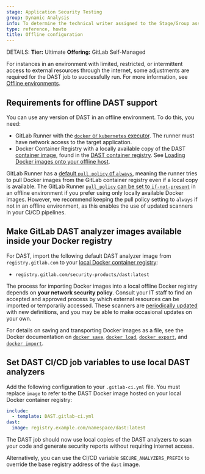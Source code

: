 ```yaml
---
stage: Application Security Testing
group: Dynamic Analysis
info: To determine the technical writer assigned to the Stage/Group associated with this page, see https://handbook.gitlab.com/handbook/product/ux/technical-writing/#assignments
type: reference, howto
title: Offline configuration
---
```


DETAILS:
**Tier:** Ultimate
**Offering:** GitLab Self-Managed

For instances in an environment with limited, restricted, or intermittent access
to external resources through the internet, some adjustments are required for the DAST job to
successfully run. For more information, see [Offline environments](../../../offline_deployments/_index.md).

## Requirements for offline DAST support

You can use any version of DAST in an offline environment. To do this, you need:

- GitLab Runner with the [`docker` or `kubernetes` executor](requirements.md).
  The runner must have network access to the target application.
- Docker Container Registry with a locally available copy of the DAST
  [container image](https://gitlab.com/security-products/dast), found in the
  [DAST container registry](https://gitlab.com/security-products/dast/container_registry).
  See [Loading Docker images onto your offline host](../../../offline_deployments/_index.md#loading-docker-images-onto-your-offline-host).

GitLab Runner has a [default `pull policy` of `always`](https://docs.gitlab.com/runner/executors/docker.html#using-the-always-pull-policy),
meaning the runner tries to pull Docker images from the GitLab container registry even if a local
copy is available. The GitLab Runner [`pull_policy` can be set to `if-not-present`](https://docs.gitlab.com/runner/executors/docker.html#using-the-if-not-present-pull-policy)
in an offline environment if you prefer using only locally available Docker images. However, we
recommend keeping the pull policy setting to `always` if not in an offline environment, as this
enables the use of updated scanners in your CI/CD pipelines.

## Make GitLab DAST analyzer images available inside your Docker registry

For DAST, import the following default DAST analyzer image from `registry.gitlab.com` to your [local Docker container registry](../../../../packages/container_registry/_index.md):

- `registry.gitlab.com/security-products/dast:latest`

The process for importing Docker images into a local offline Docker registry depends on
**your network security policy**. Consult your IT staff to find an accepted and approved
process by which external resources can be imported or temporarily accessed.
These scanners are [periodically updated](../../../_index.md#vulnerability-scanner-maintenance)
with new definitions, and you may be able to make occasional updates on your own.

For details on saving and transporting Docker images as a file, see the Docker documentation on
[`docker save`](https://docs.docker.com/reference/cli/docker/image/save/),
[`docker load`](https://docs.docker.com/reference/cli/docker/image/load/),
[`docker export`](https://docs.docker.com/reference/cli/docker/container/export/), and
[`docker import`](https://docs.docker.com/reference/cli/docker/image/import/).

## Set DAST CI/CD job variables to use local DAST analyzers

Add the following configuration to your `.gitlab-ci.yml` file. You must replace `image` to refer to
the DAST Docker image hosted on your local Docker container registry:

```yaml
include:
  - template: DAST.gitlab-ci.yml
dast:
  image: registry.example.com/namespace/dast:latest
```

The DAST job should now use local copies of the DAST analyzers to scan your code and generate
security reports without requiring internet access.

Alternatively, you can use the CI/CD variable `SECURE_ANALYZERS_PREFIX` to override the base registry address of the `dast` image.
